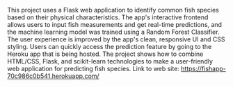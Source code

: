 This project uses a Flask web application to identify common fish species based on their physical characteristics. The app's interactive frontend allows users to input fish measurements and get real-time predictions, and the machine learning model was trained using a Random Forest Classifier. The user experience is improved by the app's clean, responsive UI and CSS styling. Users can quickly access the prediction feature by going to the Heroku app that is being hosted. The project shows how to combine HTML/CSS, Flask, and scikit-learn technologies to make a user-friendly web application for predicting fish species.
Link to web site: https://fishapp-70c986c0b541.herokuapp.com/
